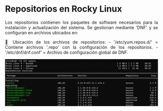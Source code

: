 # Repositorios en Rocky Linux  

<p align="justify"> Los repositorios contienen los paquetes de software necesarios para la instalación y actualización del sistema. Se gestionan mediante 'DNF' y se configuran en archivos ubicados en: </p>

<p align="justify">
📂 Ubicación de los archivos de repositorios:  
- '/etc/yum.repos.d/' = Contiene archivos '.repo' con la configuración de los repositorios.  
- '/etc/dnf/dnf.conf' = Archivo de configuración global de DNF.  
</p>

![repositorios](img/cover.png)

